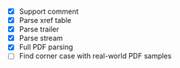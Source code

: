- [x] Support comment
- [x] Parse xref table
- [x] Parse trailer
- [x] Parse stream
- [x] Full PDF parsing
- [ ] Find corner case with real-world PDF samples
